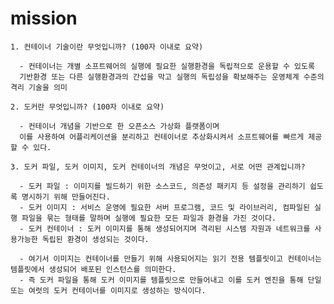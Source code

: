 # mission

    1. 컨테이너 기술이란 무엇입니까? (100자 이내로 요약)

      - 컨테이너는 개별 소프트웨어의 실행에 필요한 실행환경을 독립적으로 운용할 수 있도록
      기반환경 또는 다른 실행환경과의 간섭을 막고 실행의 독립성을 확보해주는 운영체계 수준의 격리 기술을 의미

    2. 도커란 무엇입니까? (100자 이내로 요약)

      - 컨테이너 개념을 기반으로 한 오픈소스 가상화 플랫폼이며
      이를 사용하여 어플리케이션을 분리하고 컨테이너로 추상화시켜서 소프트웨어를 빠르게 제공할 수 있다.

    3. 도커 파일, 도커 이미지, 도커 컨테이너의 개념은 무엇이고, 서로 어떤 관계입니까?

      - 도커 파일 : 이미지를 빌드하기 위한 소스코드, 의존성 패키지 등 설정을 관리하기 쉽도록 명시하기 위해 만들어진다.
      - 도커 이미지 : 서비스 운영에 필요한 서버 프로그램, 코드 및 라이브러리, 컴파일된 실행 파일을 묶는 형태를 말하며 실행에 필요한 모든 파일과 환경을 가진 것이다.
      - 도커 컨테이너 : 도커 이미지를 통해 생성되어지며 격리된 시스템 자원과 네트워크를 사용가능한 독립된 환경이 생성되는 것이다.

      - 여기서 이미지는 컨테이너를 만들기 위해 사용되어지는 읽기 전용 템플릿이고 컨테이너는 템플릿에서 생성되어 배포된 인스턴스를 의미한다.
      - 즉 도커 파일을 통해 도커 이미지를 템플릿으로 만들어내고 이를 도커 엔진을 통해 단일 또는 여럿의 도커 컨테이너를 이미지로 생성하는 방식이다.
